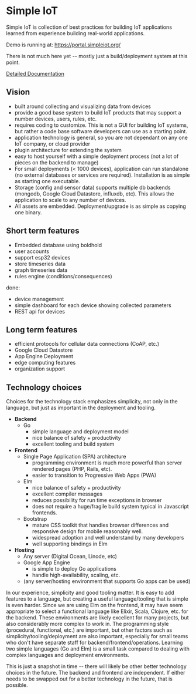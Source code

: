 # Simple IoT

Simple IoT is collection of best practices for building IoT applications
learned from experience building real-world applications.

Demo is running at: https://portal.simpleiot.org/

There is not much here yet -- mostly just a build/deployment system at
this point.

[Detailed Documentation](docs/README.md)

## Vision

- built around collecting and visualizing data from devices
- provide a good base system to build IoT products that may support a number
  devices, users, rules, etc.
- requires coding to customize. This is not a GUI for building IoT systems,
  but rather a code base software developers can use as a starting point.
- application technology is general, so you are not dependant on any one
  IoT company, or cloud provider
- plugin architecture for extending the system
- easy to host yourself with a simple deployment process
  (not a lot of pieces on the backend to manage)
- For small deployments (< 1000 devices), application can run standalone
  (no external databases or services are required). Installation is as simple
  as starting one executable.
- Storage (config and sensor data) supports multiple db backends (mongodb,
  Google Cloud Datastore, influxdb, etc). This allows the application to scale
  to any number of devices.
- All assets are embedded. Deployment/upgrade is as simple as copying one binary.

## Short term features

- Embedded database using boldhold
- user accounts
- support esp32 devices
- store timeseries data
- graph timeseries data
- rules engine (conditions/consequences)

done:

- device management
- simple dashboard for each device showing collected parameters
- REST api for devices

## Long term features

- efficient protocols for cellular data connections (CoAP, etc.)
- Google Cloud Datastore
- App Engine Deployment
- edge computing features
- organization support

## Technology choices

Choices for the technology stack emphasizes simplicity, not only in the
language, but just as important in the deployment and tooling.

- **Backend**
  - Go
    - simple language and deployment model
    - nice balance of safety + productivity
    - excellent tooling and build system
- **Frontend**
  - Single Page Application (SPA) architecture
    - programming environment is much more powerful than server rendered
      pages (PHP, Rails, etc).
    - easier to transition to Progressive Web Apps (PWA)
  - Elm
    - nice balance of safety + productivity
    - excellent compiler messages
    - reduces possibility for run time exceptions in browser
    - does not require a huge/fragile build system typical in
      Javascript frontends.
  - Bootstrap
    - mature CSS toolkit that handles browser differences and
      responsive design for mobile reasonably well.
    - widespread adoption and well understand by many developers
    - well supporting bindings in Elm
- **Hosting**
  - Any server (Digital Ocean, Linode, etc)
  - Google App Engine
    - is simple to deploy Go applications
    - handle high-availability, scaling, etc.
  - (any server/hosting environment that supports Go apps can be used)

In our experience, simplicity and good tooling matter. It is easy to add features
to a language, but creating a useful language/tooling that is simple is even harder.
Since we are using Elm on the frontend, it may have seem appropriate to select
a functional language like Elixir, Scala, Clojure, etc. for the backend. These
environments are likely excellent for many projects, but also considerably more
complex to work in. The programming style (procedural, functional, etc.) are important,
but other factors such as simplicity/tooling/deployment are also important, especially
for small teams who don't have separate staff for backend/frontend/operations. Learning two
simple languages (Go and Elm) is a small task compared to dealing with complex
languages and deployment environments.

This is just a snapshot in time -- there will likely be other better technology choices in the
future. The backend and frontend are independent. If either needs
to be swapped out for a better technology in the future, that is possible.
